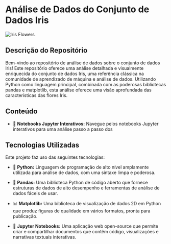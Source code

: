 # Análise de Dados do Conjunto de Dados Iris

![Iris Flowers](![download](https://github.com/lucas-tolotosilva/iris-analysis/assets/92829834/71beffa4-9a7e-4998-82c2-b32da80d3377))

## Descrição do Repositório

Bem-vindo ao repositório de análise de dados sobre o conjunto de dados Iris! Este repositório oferece uma análise detalhada e visualmente enriquecida do conjunto de dados Iris, uma referência clássica na comunidade de aprendizado de máquina e análise de dados. Utilizando Python como linguagem principal, combinada com as poderosas bibliotecas pandas e matplotlib, esta análise oferece uma visão aprofundada das características das flores Iris.

## Conteúdo

- 📔 **Notebooks Jupyter Interativos:** Navegue pelos notebooks Jupyter interativos para uma análise passo a passo dos

## Tecnologias Utilizadas

Este projeto faz uso das seguintes tecnologias:

- 🐍 **Python:** Linguagem de programação de alto nível amplamente utilizada para análise de dados, com uma sintaxe limpa e poderosa.
  
- 🐼 **Pandas:** Uma biblioteca Python de código aberto que fornece estruturas de dados de alto desempenho e ferramentas de análise de dados fáceis de usar.

- 📊 **Matplotlib:** Uma biblioteca de visualização de dados 2D em Python que produz figuras de qualidade em vários formatos, pronta para publicação.

- 📓 **Jupyter Notebooks:** Uma aplicação web open-source que permite criar e compartilhar documentos que contêm código, visualizações e narrativas textuais interativas.

